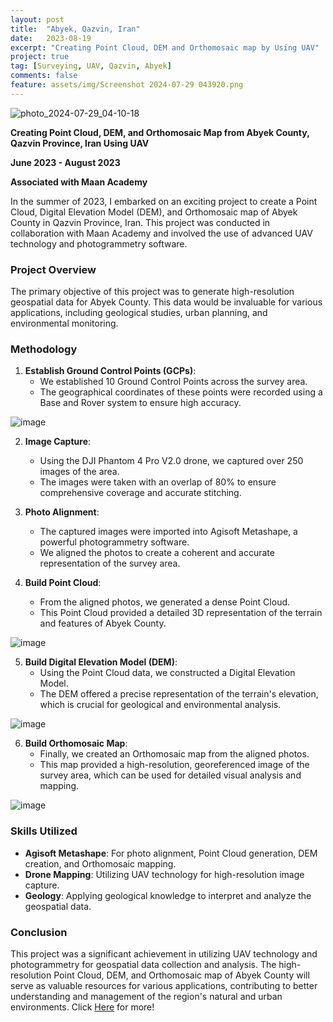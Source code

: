 ```yaml
---
layout: post
title:  "Abyek, Qazvin, Iran"
date:   2023-08-19
excerpt: "Creating Point Cloud, DEM and Orthomosaic map by Using UAV"
project: true
tag: [Surveying, UAV, Qazvin, Abyek]
comments: false
feature: assets/img/Screenshot 2024-07-29 043920.png
---
```


![photo_2024-07-29_04-10-18](https://github.com/user-attachments/assets/767d7c30-b237-4a25-a613-0d4417572e7b)

**Creating Point Cloud, DEM, and Orthomosaic Map from Abyek County, Qazvin Province, Iran Using UAV**

**June 2023 - August 2023**

**Associated with Maan Academy**

In the summer of 2023, I embarked on an exciting project to create a Point Cloud, Digital Elevation Model (DEM), and Orthomosaic map of Abyek County in Qazvin Province, Iran. This project was conducted in collaboration with Maan Academy and involved the use of advanced UAV technology and photogrammetry software.

### Project Overview

The primary objective of this project was to generate high-resolution geospatial data for Abyek County. This data would be invaluable for various applications, including geological studies, urban planning, and environmental monitoring.

### Methodology

1. **Establish Ground Control Points (GCPs)**:
   - We established 10 Ground Control Points across the survey area.
   - The geographical coordinates of these points were recorded using a Base and Rover system to ensure high accuracy.
   
![image](https://github.com/user-attachments/assets/6b082f4b-4ac8-418a-bfa1-37c5387b1612)

2. **Image Capture**:
   - Using the DJI Phantom 4 Pro V2.0 drone, we captured over 250 images of the area.
   - The images were taken with an overlap of 80% to ensure comprehensive coverage and accurate stitching.

3. **Photo Alignment**:
   - The captured images were imported into Agisoft Metashape, a powerful photogrammetry software.
   - We aligned the photos to create a coherent and accurate representation of the survey area.

4. **Build Point Cloud**:
   - From the aligned photos, we generated a dense Point Cloud.
   - This Point Cloud provided a detailed 3D representation of the terrain and features of Abyek County.

![image](https://github.com/user-attachments/assets/33031a9b-14a4-4682-8148-c1a37aad8cc9)

5. **Build Digital Elevation Model (DEM)**:
   - Using the Point Cloud data, we constructed a Digital Elevation Model.
   - The DEM offered a precise representation of the terrain's elevation, which is crucial for geological and environmental analysis.

![image](https://github.com/user-attachments/assets/207f5cfa-ce89-4b9f-9cae-a94b7eb0a230)

6. **Build Orthomosaic Map**:
   - Finally, we created an Orthomosaic map from the aligned photos.
   - This map provided a high-resolution, georeferenced image of the survey area, which can be used for detailed visual analysis and mapping.

![image](https://github.com/user-attachments/assets/912b3ff1-aa75-4565-9bb7-321027306471)

### Skills Utilized

- **Agisoft Metashape**: For photo alignment, Point Cloud generation, DEM creation, and Orthomosaic mapping.
- **Drone Mapping**: Utilizing UAV technology for high-resolution image capture.
- **Geology**: Applying geological knowledge to interpret and analyze the geospatial data.

### Conclusion

This project was a significant achievement in utilizing UAV technology and photogrammetry for geospatial data collection and analysis. The high-resolution Point Cloud, DEM, and Orthomosaic map of Abyek County will serve as valuable resources for various applications, contributing to better understanding and management of the region's natural and urban environments. Click [Here](https://github.com/aradfarahani/Climate-Change) for more!
